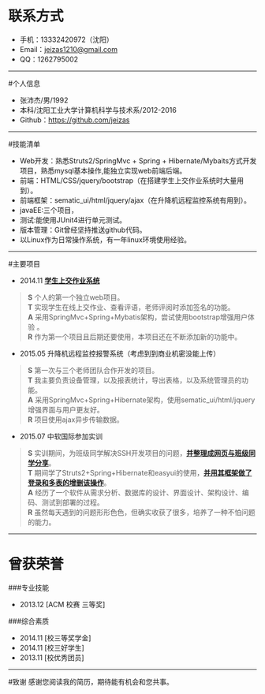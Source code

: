 # 联系方式
* 手机：13332420972（沈阳）
* Email：<jeizas1210@gmail.com>
* QQ：1262795002

---

#个人信息
* 张沛杰/男/1992
* 本科/沈阳工业大学计算机科学与技术系/2012-2016
* Github：<https://github.com/jeizas>

---

#技能清单
* Web开发：熟悉Struts2/SpringMvc + Spring + Hibernate/Mybaits方式开发项目，熟悉mysql基本操作,能独立实现web前端后端。
* 前端：HTML/CSS/jquery/bootstrap（在搭建学生上交作业系统时大量用到）。
* 前端框架：sematic_ui/html/jquery/ajax（在升降机远程监控系统有用到）。
* javaEE:三个项目，
* 测试:能使用JUnit4进行单元测试。
* 版本管理：Git曾经坚持推送github代码。
* 以Linux作为日常操作系统，有一年linux环境使用经验。

---

#主要项目
* 2014.11 [**学生上交作业系统**](https://github.com/jeizas/UploadHomework)
> **S** 个人的第一个独立web项目。      
> **T** 实现学生在线上交作业、查看评语，老师评阅时添加签名的功能。      
> **A** 采用SpringMvc+Spring+Mybatis架构，尝试使用bootstrap增强用户体验 。      
> **R** 作为第一个项目且后期还要使用，本项目还在不断添加新的功能中。    

* 2015.05 升降机远程监控报警系统（考虑到到商业机密没能上传）
> **S** 第一次与三个老师团队合作开发的项目。      
> **T** 我主要负责设备管理，以及报表统计，导出表格，以及系统管理员的功能。    
> **A** 采用SpringMvc+Spring+Hibernate架构，使用sematic_ui/html/jquery增强界面与用户更友好。     
> **R** 项目使用ajax异步传输数据。     

* 2015.07 中软国际参加实训
> **S** 实训期间，为班级同学解决SSH开发项目的问题，[**并整理成网页与班级同学分享**](https://github.com/jeizas/ERR)。     
> **T** 期间学了Struts2+Spring+Hibernate和easyui的使用，[**并用其框架做了登录和多表的增删该操作**](https://github.com/jeizas/TRAINING)。      
> **A** 经历了一个软件从需求分析、数据库的设计、界面设计、架构设计、编码、测试到部署的过程。     
> **R** 虽然每天遇到的问题形形色色，但确实收获了很多，培养了一种不怕问题的能力。      

---

# 曾获荣誉
###专业技能
* 2013.12   [ACM 校赛 三等奖]

###综合素质
* 2014.11 [校三等奖学金] 
* 2014.11 [校三好学生]
* 2013.11 [校优秀团员]

---

#致谢
感谢您阅读我的简历，期待能有机会和您共事。
